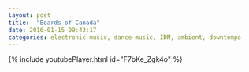 ```yaml
---
layout: post
title:  "Boards of Canada"
date: 2016-01-15 09:43:17
categories: electronic-music, dance-music, IDM, ambient, downtempo
---
```

{% include youtubePlayer.html id="F7bKe_Zgk4o" %}
